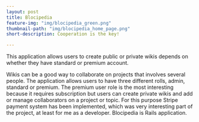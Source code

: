 ```yaml
---
layout: post
title: Blocipedia
feature-img: "img/blocipedia_green.png"
thumbnail-path: "img/blocipedia_home_page.png"
short-description: Cooperation is the key!

---
```

This application allows users to create public or private wikis depends on whether they have standard or premium account.

Wikis can be a good way to collaborate on projects that involves several people. The application allows users to have three different
rolls, admin, standard or premium. The premium user role is the most interesting because it requires subscription but users can create
private wikis and add or manage collaborators on a project or topic. For this purpose Stripe payment system has been implemented, which was very
interesting part of the project, at least for me as a developer. Blocipedia is Rails application.
